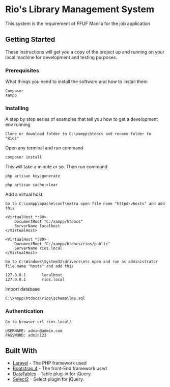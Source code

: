 # Rio's Library Management System

This system is the requirement of FFUF Manila for the job application

## Getting Started

These instructions will get you a copy of the project up and running on your local machine for development and testing purposes. 

### Prerequisites

What things you need to install the software and how to install them

```
Composer
Xampp
```

### Installing

A step by step series of examples that tell you how to get a development env running

```
Clone or download folder to C:\xampp\htdocs and rename folder to "Rios"
```
Open any terminal and run command
```
composer install
```
This will take a minute or so. Then run command
```
php artisan key:generate

php artisan cache:clear
```
Add a virtual host
```
Go to C:\xampp\apache\conf\extra open file name "httpd-vhosts" and add this 

<VirtualHost *:80>
    DocumentRoot "C:/xampp/htdocs"
    ServerName localhost
</VirtualHost>

<VirtualHost *:80>
    DocumentRoot "C:/xampp/htdocs/rios/public"
    ServerName rios.local
</VirtualHost>
```

```
Go to C:\Windows\System32\drivers\etc open and run as administrator file name "hosts" and add this 

127.0.0.1       localhost
127.0.0.1       rios.local
```
Import database
```
C:\xampp\htdocs\rios\schema\lms.sql
```

### Authentication
```
Go to browser url rios.local/

USERNAME: admin@admin.com
PASSWORD: admin123
```

## Built With

* [Laravel](https://laravel.com/) - The PHP framework used
* [Bootstrap 4](https://getbootstrap.com/) - The front-End framework used
* [DataTables](https://rometools.github.io/rome/) - Table plug-in for jQuery.
* [Select2](https://select2.org/) - Select plugin for jQuery.